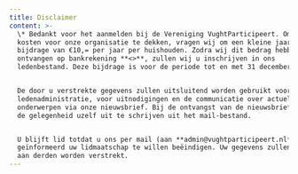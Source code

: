 ```yaml
---
title: Disclaimer
content: >-
  \* Bedankt voor het aanmelden bij de Vereniging VughtParticipeert. Om de
  kosten voor onze organisatie te dekken, vragen wij om een kleine jaarlijkse
  bijdrage van €10,= per jaar per huishouden. Zodra wij dit bedrag hebben
  ontvangen op bankrekening **<>**, zullen wij u inschrijven in ons
  ledenbestand. Deze bijdrage is voor de periode tot en met 31 december 2020


  De door u verstrekte gegevens zullen uitsluitend worden gebruikt voor de
  ledenadministratie, voor uitnodigingen en de communicatie over actuele
  onderwerpen via onze nieuwsbrief. Bij de ontvangst van de nieuwsbrief heeft u
  de gelegenheid uzelf uit te schrijven uit het mail-bestand. 


  U blijft lid totdat u ons per mail (aan **admin@vughtparticipeert.nl**) heeft
  geïnformeerd uw lidmaatschap te willen beëindigen. Uw gegevens zullen nooit
  aan derden worden verstrekt.
---
```



